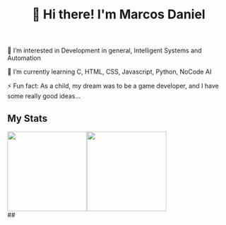 <header><h1>👋 Hi there! I'm Marcos Daniel </h1> </header>
<article>
  <p>👀 I’m interested in Development in general, Intelligent Systems and Automation</p>
  <p>🌱 I’m currently learning C, HTML, CSS, Javascript, Python, NoCode AI</p>
  <p>⚡ Fun fact: As a child, my dream was to be a game developer, and I have some really good ideas...</p>
</article>
<h2>My Stats</h2>
<div style="display:flex; flex-flow:row nowrap;">
  <img height="180em" src="https://github-readme-stats.vercel.app/api?username=mdsl1&show_icons=true&theme=radical">
  <img height="180em" src="https://github-readme-stats.vercel.app/api/top-langs/?username=mdsl1&layout=compact&theme=radical">
</div>
##


